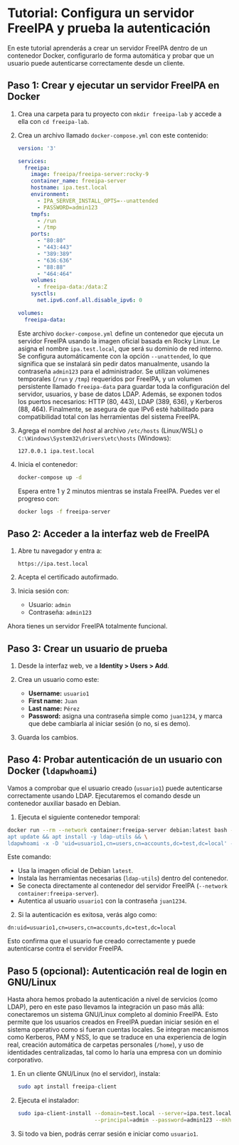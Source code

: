 # Tutorial: Configura un servidor FreeIPA y prueba la autenticación

En este tutorial aprenderás a crear un servidor FreeIPA dentro de un contenedor Docker, configurarlo de forma automática y probar que un usuario puede autenticarse correctamente desde un cliente.

## Paso 1: Crear y ejecutar un servidor FreeIPA en Docker

1. Crea una carpeta para tu proyecto con `mkdir freeipa-lab` y accede a ella con `cd freeipa-lab`.

2. Crea un archivo llamado `docker-compose.yml` con este contenido:

   ```yaml
   version: '3'

   services:
     freeipa:
       image: freeipa/freeipa-server:rocky-9
       container_name: freeipa-server
       hostname: ipa.test.local
       environment:
         - IPA_SERVER_INSTALL_OPTS=--unattended
         - PASSWORD=admin123
       tmpfs:
         - /run
         - /tmp
       ports:
         - "80:80"
         - "443:443"
         - "389:389"
         - "636:636"
         - "88:88"
         - "464:464"
       volumes:
         - freeipa-data:/data:Z
       sysctls:
         net.ipv6.conf.all.disable_ipv6: 0

   volumes:
     freeipa-data:
   ```

   Este archivo `docker-compose.yml` define un contenedor que ejecuta un servidor FreeIPA usando la imagen oficial basada en Rocky Linux. Le asigna el nombre `ipa.test.local`, que será su dominio de red interno. Se configura automáticamente con la opción `--unattended`, lo que significa que se instalará sin pedir datos manualmente, usando la contraseña `admin123` para el administrador. Se utilizan volúmenes temporales (`/run` y `/tmp`) requeridos por FreeIPA, y un volumen persistente llamado `freeipa-data` para guardar toda la configuración del servidor, usuarios, y base de datos LDAP. Además, se exponen todos los puertos necesarios: HTTP (80, 443), LDAP (389, 636), y Kerberos (88, 464). Finalmente, se asegura de que IPv6 esté habilitado para compatibilidad total con las herramientas del sistema FreeIPA.

3. Agrega el nombre del _host_ al archivo `/etc/hosts` (Linux/WSL) o `C:\Windows\System32\drivers\etc\hosts` (Windows):

   ```
   127.0.0.1 ipa.test.local
   ```

4. Inicia el contenedor:

   ```bash
   docker-compose up -d
   ```

   Espera entre 1 y 2 minutos mientras se instala FreeIPA. Puedes ver el progreso con:

   ```bash
   docker logs -f freeipa-server
   ```

## Paso 2: Acceder a la interfaz web de FreeIPA

1. Abre tu navegador y entra a:

   ```
   https://ipa.test.local
   ```

2. Acepta el certificado autofirmado.

3. Inicia sesión con:

   - Usuario: `admin`
   - Contraseña: `admin123`

Ahora tienes un servidor FreeIPA totalmente funcional.

## Paso 3: Crear un usuario de prueba

1. Desde la interfaz web, ve a **Identity > Users > Add**.

2. Crea un usuario como este:

   - **Username:** `usuario1`
   - **First name:** `Juan`
   - **Last name:** `Pérez`
   - **Password:** asigna una contraseña simple como `juan1234`, y marca que debe cambiarla al iniciar sesión (o no, si es demo).

3. Guarda los cambios.

## Paso 4: Probar autenticación de un usuario con Docker (`ldapwhoami`)

Vamos a comprobar que el usuario creado (`usuario1`) puede autenticarse correctamente usando LDAP. Ejecutaremos el comando desde un contenedor auxiliar basado en Debian.

1. Ejecuta el siguiente contenedor temporal:

```bash
docker run --rm --network container:freeipa-server debian:latest bash -c "\
apt update && apt install -y ldap-utils && \
ldapwhoami -x -D 'uid=usuario1,cn=users,cn=accounts,dc=test,dc=local' -w juan1234 -H ldap://ipa.test.local"
```

Este comando:

- Usa la imagen oficial de Debian `latest`.
- Instala las herramientas necesarias (`ldap-utils`) dentro del contenedor.
- Se conecta directamente al contenedor del servidor FreeIPA (`--network container:freeipa-server`).
- Autentica al usuario `usuario1` con la contraseña `juan1234`.

2. Si la autenticación es exitosa, verás algo como:

```
dn:uid=usuario1,cn=users,cn=accounts,dc=test,dc=local
```

Esto confirma que el usuario fue creado correctamente y puede autenticarse contra el servidor FreeIPA.

## Paso 5 (opcional): Autenticación real de login en GNU/Linux

Hasta ahora hemos probado la autenticación a nivel de servicios (como LDAP), pero en este paso llevamos la integración un paso más allá: conectaremos un sistema GNU/Linux completo al dominio FreeIPA. Esto permite que los usuarios creados en FreeIPA puedan iniciar sesión en el sistema operativo como si fueran cuentas locales. Se integran mecanismos como Kerberos, PAM y NSS, lo que se traduce en una experiencia de login real, creación automática de carpetas personales (`/home`), y uso de identidades centralizadas, tal como lo haría una empresa con un dominio corporativo.

1. En un cliente GNU/Linux (no el servidor), instala:

   ```bash
   sudo apt install freeipa-client
   ```

2. Ejecuta el instalador:

   ```bash
   sudo ipa-client-install --domain=test.local --server=ipa.test.local \
                           --principal=admin --password=admin123 --mkhomedir --force-ntpd
   ```

3. Si todo va bien, podrás cerrar sesión e iniciar como `usuario1`.
